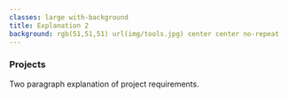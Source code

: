 ```yaml
---
classes: large with-background
title: Explanation 2
background: rgb(51,51,51) url(img/tools.jpg) center center no-repeat
---
```


<section markdown="1" class="pull-left">

### Projects

Two paragraph explanation of project requirements.

</section>